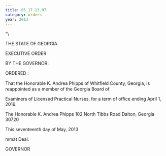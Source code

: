 ```yaml
---
title: 05.17.13.07
category: orders
year: 2013
---
```

 

“\\

THE STATE OF GEORGIA

EXECUTIVE ORDER

BY THE GOVERNOR:

ORDERED :

That the Honorable K. Andrea Phipps of Whitﬁeld County,
Georgia, is reappointed as a member of the Georgia Board of

Examiners of Licensed Practical Nurses, for a term of office ending
April 1, 2016.

The Honorable K. Andrea Phipps
102 North Tibbs Road
Dalton, Georgia 30720

This seventeenth day of May, 2013

mmat Deal.

GOVERNOR

